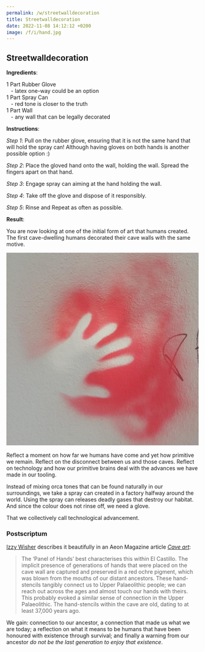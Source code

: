 ```yaml
---
permalink: /w/streetwalldecoration
title: Streetwalldecoration
date: 2022-11-08 14:12:12 +0200
image: /f/i/hand.jpg
---
```


## Streetwalldecoration

**Ingredients**:

1 Part Rubber Glove<br>
&nbsp;&nbsp;&nbsp;- latex one-way could be an option<br>
1 Part Spray Can<br>
&nbsp;&nbsp;&nbsp;- red tone is closer to the truth<br>
1 Part Wall<br>
&nbsp;&nbsp;&nbsp;- any wall that can be legally decorated<br>

**Instructions**:

*Step 1*: Pull on the rubber glove, ensuring that it is not the same hand that will hold the spray can! Although having gloves on both hands is another possible option :)

*Step 2*: Place the gloved hand onto the wall, holding the wall. Spread the fingers apart on that hand.

*Step 3*: Engage spray can aiming at the hand holding the wall.

*Step 4*: Take off the glove and dispose of it responsibly.

*Step 5*: Rinse and Repeat as often as possible.

**Result**:

You are now looking at one of the initial form of art that humans created. The first cave-dwelling humans decorated their cave walls with the same motive.

<img src='/f/i/hand.jpg'/>

Reflect a moment on how far we humans have come and yet how primitive we remain. Reflect on the disconnect between us and those caves. Reflect on technology and how our primitive brains deal with the advances we have made in our tooling.

Instead of mixing orca tones that can be found naturally in our surroundings, we take a spray can created in a factory halfway around the world. Using the spray can releases deadly gases that destroy our habitat. And since the colour does not rinse off, we need a glove.

That we collectively call technological advancement.

### Postscriptum

[Izzy Wisher](https://aeon.co/users/izzy-wisher) describes it beautifully in an Aeon Magazine article [*Cave art*](https://aeon.co/essays/ice-age-art-making-was-a-tactile-joyous-exploration-of-the-world):

> The ‘Panel of Hands’ best characterises this within El Castillo. The implicit presence of generations of hands that were placed on the cave wall are captured and preserved in a red ochre pigment, which was blown from the mouths of our distant ancestors. These hand-stencils tangibly connect us to Upper Palaeolithic people; we can reach out across the ages and almost touch our hands with theirs. This probably evoked a similar sense of connection in the Upper Palaeolithic. The hand-stencils within the cave are old, dating to at least 37,000 years ago.

We gain: connection to our ancestor, a connection that made us what we are today; a reflection on what it means to be humans that have been honoured with existence through survival; and finally a warning from our ancestor *do not be the last generation to enjoy that existence*.
